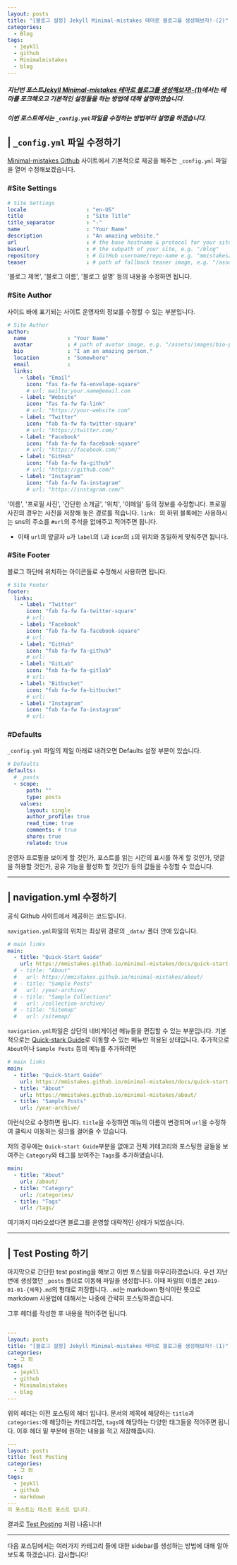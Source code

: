 ```yaml
---
layout: posts
title: "[블로그 설정] Jekyll Minimal-mistakes 테마로 블로그를 생성해보자!-(2)"
categories:
  - Blog
tags:
  - jeykll
  - github
  - Minimalmistakes
  - blog
---
```

##### 지난번 포스트[Jekyll Minimal-mistakes 테마로 블로그를 생성해보자!-(1)](https://zzu0203.github.io/%EA%B7%B8%20%EC%99%B8/blog1/)에서는 테마를 포크해오고 기본적인 설정들을 하는 방법에 대해 설명하였습니다.
##### 이번 포스트에서는 `_config.yml`파일을 수정하는 방법부터 설명을 하겠습니다.

## | `_config.yml` 파일 수정하기
[Minimal-mistakes Github](https://github.com/mmistakes/minimal-mistakes) 사이트에서 기본적으로 제공을 해주는 `_config.yml` 파일을 열어 수정해보겠습니다.

### #Site Settings

```yaml
# Site Settings
locale                   : "en-US"
title                    : "Site Title"
title_separator          : "-"
name                     : "Your Name"
description              : "An amazing website."
url                      : # the base hostname & protocol for your site e.g. "https://mmistakes.github.io"
baseurl                  : # the subpath of your site, e.g. "/blog"
repository               : # GitHub username/repo-name e.g. "mmistakes/minimal-mistakes"
teaser                   : # path of fallback teaser image, e.g. "/assets/images/500x300.png"
```
'블로그 제목', '블로그 이름', '블로그 설명' 등의 내용을 수정하면 됩니다.

### #Site Author

사이드 바에 표기되는 사이트 운영자의 정보를 수정할 수 있는 부분입니다.

```yaml
# Site Author
author:
  name             : "Your Name"
  avatar           : # path of avatar image, e.g. "/assets/images/bio-photo.jpg"
  bio              : "I am an amazing person."
  location         : "Somewhere"
  email            :
  links:
    - label: "Email"
      icon: "fas fa-fw fa-envelope-square"
      # url: mailto:your.name@email.com
    - label: "Website"
      icon: "fas fa-fw fa-link"
      # url: "https://your-website.com"
    - label: "Twitter"
      icon: "fab fa-fw fa-twitter-square"
      # url: "https://twitter.com/"
    - label: "Facebook"
      icon: "fab fa-fw fa-facebook-square"
      # url: "https://facebook.com/"
    - label: "GitHub"
      icon: "fab fa-fw fa-github"
      # url: "https://github.com/"
    - label: "Instagram"
      icon: "fab fa-fw fa-instagram"
      # url: "https://instagram.com/"
```
'이름', '프로필 사진', '간단한 소개글', '위치', '이메일' 등의 정보를 수정합니다.
프로필 사진의 경우는 사진을 저장해 놓은 경로를 적습니다.
`link: `의 하위 블록에는 사용하시는 sns의 주소를 `#url`의 주석을 없애주고 적어주면 됩니다.
* 이때 `url`의 앞글자 `u`가 `label`의 `l`과 `icon`의 `i`의 위치와 동일하게 맞춰주면 됩니다.

### #Site Footer

블로그 하단에 위치하는 아이콘들로 수정해서 사용하면 됩니다.

```yaml
# Site Footer
footer:
  links:
    - label: "Twitter"
      icon: "fab fa-fw fa-twitter-square"
      # url:
    - label: "Facebook"
      icon: "fab fa-fw fa-facebook-square"
      # url:
    - label: "GitHub"
      icon: "fab fa-fw fa-github"
      # url:
    - label: "GitLab"
      icon: "fab fa-fw fa-gitlab"
      # url:
    - label: "Bitbucket"
      icon: "fab fa-fw fa-bitbucket"
      # url:
    - label: "Instagram"
      icon: "fab fa-fw fa-instagram"
      # url:
```

### #Defaults

`_config.yml` 파일의 제일 아래로 내려오면 Defaults 설정 부분이 있습니다.

```yaml
# Defaults
defaults:
  # _posts
  - scope:
      path: ""
      type: posts
    values:
      layout: single
      author_profile: true
      read_time: true
      comments: # true
      share: true
      related: true
```

운영자 프로필을 보이게 할 것인가, 포스트를 읽는 시간의 표시를 하게 할 것인가, 댓글을 허용할 것인가, 공유 기능을 활성화 할 것인가 등의 값들을 수정할 수 있습니다.

---
## | navigation.yml 수정하기
공식 Github 사이트에서 제공하는 코드입니다.  

`navigation.yml`파일의 위치는 최상위 경로의 `_data/` 폴더 안에 있습니다.

```yaml
# main links
main:
  - title: "Quick-Start Guide"
    url: https://mmistakes.github.io/minimal-mistakes/docs/quick-start-guide/
  # - title: "About"
  #   url: https://mmistakes.github.io/minimal-mistakes/about/
  # - title: "Sample Posts"
  #   url: /year-archive/
  # - title: "Sample Collections"
  #   url: /collection-archive/
  # - title: "Sitemap"
  #   url: /sitemap/
```
`navigation.yml`파일은 상단의 네비게이션 메뉴들을 편집할 수 있는 부분입니다. 기본적으로는 [Quick-stark Guide](https://mmistakes.github.io/minimal-mistakes/docs/quick-start-guide/)로 이동할 수 있는 메뉴만 적용된 상태입니다.
추가적으로 `About`이나 `Sample Posts` 등의 메뉴를 추가하려면
```yaml
# main links
main:
  - title: "Quick-Start Guide"
    url: https://mmistakes.github.io/minimal-mistakes/docs/quick-start-guide/
  - title: "About"
    url: https://mmistakes.github.io/minimal-mistakes/about/
  - title: "Sample Posts"
    url: /year-archive/
```
이런식으로 수정하면 됩니다.
`title`을 수정하면 메뉴의 이름이 변경되며 `url`을 수정하여 클릭시 이동하는 링크를 걸어줄 수 있습니다.

저의 경우에는 `Quick-start Guide`부분을 없애고 전체 카테고리와 포스팅한 글들을 보여주는 `Category`와 태그를 보여주는 `Tags`를 추가하였습니다.
```yaml
main:
  - title: "About"
    url: /about/
  - title: "Category"
    url: /categories/
  - title: "Tags"
    url: /tags/
```
여기까지 따라오셨다면 블로그를 운영할 대략적인 상태가 되었습니다.

---
## | Test Posting 하기
마지막으로 간단한 test posting을 해보고 이번 포스팅을 마무리하겠습니다.
우선 지난번에 생성했던 `_posts` 폴더로 이동해 파일을 생성합니다.
이때 파일의 이름은 `2019-01-01-{제목}.md`의 형태로 저장합니다.
`.md`는 markdown 형식이란 뜻으로 markdown 사용법에 대해서는 나중에 간략히 포스팅하겠습니다.

그후 헤더를 작성한 후 내용을 적어주면 됩니다.
```yaml

---
layout: posts
title: "[블로그 설정] Jekyll Minimal-mistakes 테마로 블로그를 생성해보자!-(1)"
categories:
  - 그 외
tags:
  - jeykll
  - github
  - Minimalmistakes
  - blog
---

```
위의 헤더는 이전 포스팅의 헤더 입니다.
문서의 제목에 해당하는 `title`과 `categories:`에 해당하는 카테고리명, `tags`에 해당하는 다양한 태그들을 적어주면 됩니다.
이후 헤더 밑 부분에 원하는 내용을 적고 저장해줍니다.
```yaml
---
layout: posts
title: Test Posting
categories:
  - 그 외
tags:
  - jeykll
  - github
  - markdown
---
이 포스트는 테스트 포스트 입니다.

```
결과로 [Test Posting](https://zzu0203.github.io/%EA%B7%B8%20%EC%99%B8/1/) 처럼 나옵니다!

---
다음 포스팅에서는 여러가지 카테고리 들에 대한 sidebar를 생성하는 방법에 대해 알아보도록 하겠습니다.
감사합니다!
